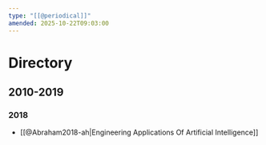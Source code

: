 ```yaml
---
type: "[[@periodical]]"
amended: 2025-10-22T09:03:00
---
```


# Directory
## 2010-2019
### 2018
- [[@Abraham2018-ah|Engineering Applications Of Artificial Intelligence]]
